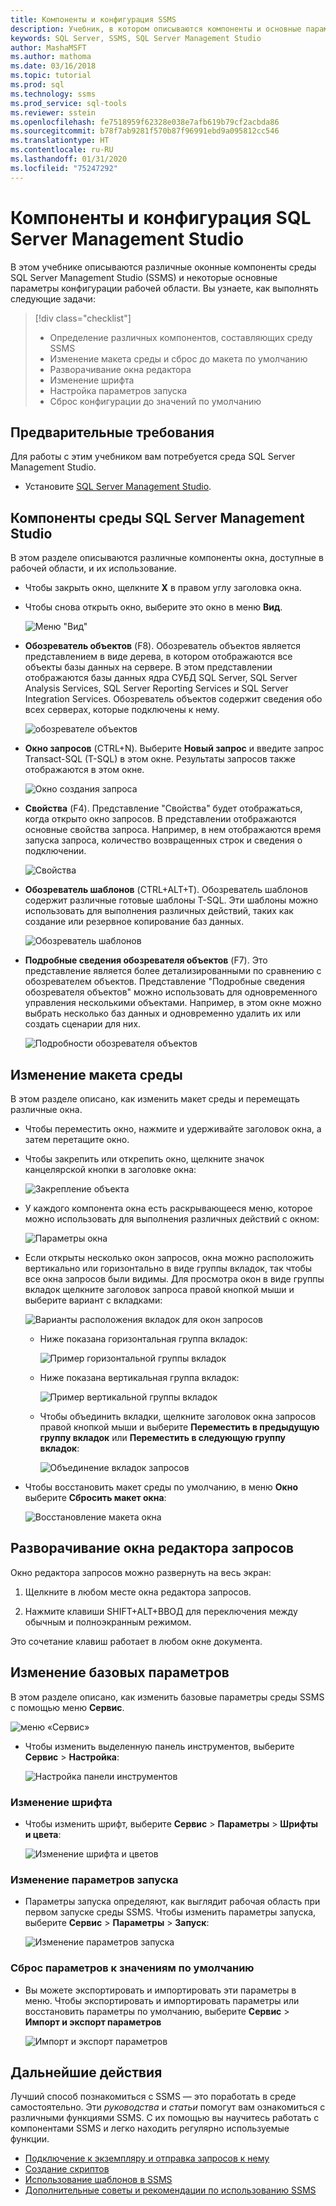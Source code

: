 ```yaml
---
title: Компоненты и конфигурация SSMS
description: Учебник, в котором описываются компоненты и основные параметры конфигурации среды SQL Server Management Studio.
keywords: SQL Server, SSMS, SQL Server Management Studio
author: MashaMSFT
ms.author: mathoma
ms.date: 03/16/2018
ms.topic: tutorial
ms.prod: sql
ms.technology: ssms
ms.prod_service: sql-tools
ms.reviewer: sstein
ms.openlocfilehash: fe7518959f62328e038e7afb619b79cf2acbda86
ms.sourcegitcommit: b78f7ab9281f570b87f96991ebd9a095812cc546
ms.translationtype: HT
ms.contentlocale: ru-RU
ms.lasthandoff: 01/31/2020
ms.locfileid: "75247292"
---
```

# <a name="sql-server-management-studio-components-and-configuration"></a>Компоненты и конфигурация SQL Server Management Studio

В этом учебнике описываются различные оконные компоненты среды SQL Server Management Studio (SSMS) и некоторые основные параметры конфигурации рабочей области. Вы узнаете, как выполнять следующие задачи: 

> [!div class="checklist"]
> * Определение различных компонентов, составляющих среду SSMS
> * Изменение макета среды и сброс до макета по умолчанию
> * Разворачивание окна редактора
> * Изменение шрифта
> * Настройка параметров запуска
> * Сброс конфигурации до значений по умолчанию

## <a name="prerequisites"></a>Предварительные требования

Для работы с этим учебником вам потребуется среда SQL Server Management Studio.  

* Установите [SQL Server Management Studio](https://docs.microsoft.com/sql/ssms/download-sql-server-management-studio-ssms).

## <a name="sql-server-management-studio-components"></a>Компоненты среды SQL Server Management Studio

В этом разделе описываются различные компоненты окна, доступные в рабочей области, и их использование.

* Чтобы закрыть окно, щелкните **X** в правом углу заголовка окна.
* Чтобы снова открыть окно, выберите это окно в меню **Вид**.

    ![Меню "Вид"](media/ssms-configuration/viewmenu.png)

* **Обозреватель объектов** (F8). Обозреватель объектов является представлением в виде дерева, в котором отображаются все объекты базы данных на сервере. В этом представлении отображаются базы данных ядра СУБД SQL Server, SQL Server Analysis Services, SQL Server Reporting Services и SQL Server Integration Services. Обозреватель объектов содержит сведения обо всех серверах, которые подключены к нему. 

    ![обозревателе объектов](media/ssms-configuration/objectexplorer.png)
* **Окно запросов** (CTRL+N). Выберите **Новый запрос** и введите запрос Transact-SQL (T-SQL) в этом окне. Результаты запросов также отображаются в этом окне.

    ![Окно создания запроса](media/ssms-configuration/newquery.png)

* **Свойства** (F4). Представление "Свойства" будет отображаться, когда открыто окно запросов. В представлении отображаются основные свойства запроса. Например, в нем отображаются время запуска запроса, количество возвращенных строк и сведения о подключении.  

    ![Свойства](media/ssms-configuration/properties.png)

* **Обозреватель шаблонов** (CTRL+ALT+T). Обозреватель шаблонов содержит различные готовые шаблоны T-SQL. Эти шаблоны можно использовать для выполнения различных действий, таких как создание или резервное копирование баз данных. 

    ![Обозреватель шаблонов](media/ssms-configuration/templates.png)

* **Подробные сведения обозревателя объектов** (F7). Это представление является более детализированными по сравнению с обозревателем объектов. Представление "Подробные сведения обозревателя объектов" можно использовать для одновременного управления несколькими объектами. Например, в этом окне можно выбрать несколько баз данных и одновременно удалить их или создать сценарии для них. 

    ![Подробности обозревателя объектов](media/ssms-configuration/objectexplorerdetails.PNG) 

## <a name="change-the-environment-layout"></a>Изменение макета среды 

В этом разделе описано, как изменить макет среды и перемещать различные окна. 

* Чтобы переместить окно, нажмите и удерживайте заголовок окна, а затем перетащите окно. 
* Чтобы закрепить или открепить окно, щелкните значок канцелярской кнопки в заголовке окна:

    ![Закрепление объекта](media/ssms-configuration/pushpin.png)

* У каждого компонента окна есть раскрывающееся меню, которое можно использовать для выполнения различных действий с окном: 

    ![Параметры окна](media/ssms-configuration/windowoptions.png)

* Если открыты несколько окон запросов, окна можно расположить вертикально или горизонтально в виде группы вкладок, так чтобы все окна запросов были видимы. Для просмотра окон в виде группы вкладок щелкните заголовок запроса правой кнопкой мыши и выберите вариант с вкладками:

    ![Варианты расположения вкладок для окон запросов](media/ssms-configuration/querytabbedoptions.png)

    * Ниже показана горизонтальная группа вкладок:

      ![Пример горизонтальной группы вкладок](media/ssms-configuration/horizontaltab.png)

    * Ниже показана вертикальная группа вкладок:

      ![Пример вертикальной группы вкладок](media/ssms-configuration/verticaltabgroup.png)

    * Чтобы объединить вкладки, щелкните заголовок окна запросов правой кнопкой мыши и выберите **Переместить в предыдущую группу вкладок** или **Переместить в следующую группу вкладок**:

      ![Объединение вкладок запросов](media/ssms-configuration/mergetabgroups.png)

* Чтобы восстановить макет среды по умолчанию, в меню **Окно** выберите **Сбросить макет окна**:

    ![Восстановление макета окна](media/ssms-configuration/resetwindowlayout.png)

## <a name="maximize-query-editor"></a>Разворачивание окна редактора запросов

Окно редактора запросов можно развернуть на весь экран:

1. Щелкните в любом месте окна редактора запросов.

2. Нажмите клавиши SHIFT+ALT+ВВОД для переключения между обычным и полноэкранным режимом. 

Это сочетание клавиш работает в любом окне документа. 

## <a name="change-basic-settings"></a>Изменение базовых параметров

В этом разделе описано, как изменить базовые параметры среды SSMS с помощью меню **Сервис**.

  ![меню «Сервис»](media/ssms-configuration/tools.png)

* Чтобы изменить выделенную панель инструментов, выберите **Сервис** > **Настройка**:

    ![Настройка панели инструментов](media/ssms-configuration/toolbar.png)

### <a name="change-the-font"></a>Изменение шрифта

* Чтобы изменить шрифт, выберите **Сервис** > **Параметры** > **Шрифты и цвета**:

     ![Изменение шрифта и цветов](media/ssms-configuration/fontsandcolors.png)

### <a name="change-startup-options"></a>Изменение параметров запуска

* Параметры запуска определяют, как выглядит рабочая область при первом запуске среды SSMS. Чтобы изменить параметры запуска, выберите **Сервис** > **Параметры** > **Запуск**:

    ![Изменение параметров запуска](media/ssms-configuration/startup.png)

### <a name="reset-settings-to-the-default"></a>Сброс параметров к значениям по умолчанию

* Вы можете экспортировать и импортировать эти параметры в меню. Чтобы экспортировать и импортировать параметры или восстановить параметры по умолчанию, выберите **Сервис** > **Импорт и экспорт параметров** 

    ![Импорт и экспорт параметров](media/ssms-configuration/settings.png)

## <a name="next-steps"></a>Дальнейшие действия

Лучший способ познакомиться с SSMS — это поработать в среде самостоятельно. Эти *руководства* и *статьи* помогут вам ознакомиться с различными функциями SSMS.  С их помощью вы научитесь работать с компонентами SSMS и легко находить регулярно используемые функции.

* [Подключение к экземпляру и отправка запросов к нему](connect-query-sql-server.md)
* [Создание скриптов](scripting-ssms.md)
* [Использование шаблонов в SSMS](../template/templates-ssms.md)
* [Дополнительные советы и рекомендации по использованию SSMS](ssms-tricks.md)